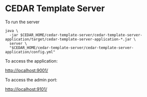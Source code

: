 # CEDAR Template Server

To run the server

    java \
      -jar $CEDAR_HOME/cedar-template-server/cedar-template-server-application/target/cedar-template-server-application-*.jar \
      server \
      "$CEDAR_HOME/cedar-template-server/cedar-template-server-application/config.yml"

To access the application:

[http://localhost:9001/]()

To access the admin port:

[http://localhost:9101/]()